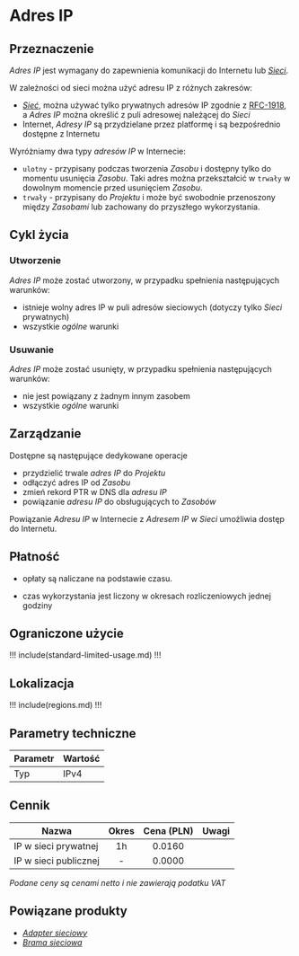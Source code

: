 # Adres IP

## Przeznaczenie

*Adres IP* jest wymagany do zapewnienia komunikacji do Internetu lub *[Sieci](/resource/networking/network.md)*.

W zależności od sieci można użyć adresu IP z różnych zakresów:

 * *[Sieć](/resource/networking/network.md)*, można używać tylko prywatnych adresów IP zgodnie z [RFC-1918](https://tools.ietf.org/html/rfc1918), a *Adres IP* można określić z puli adresowej należącej do *Sieci*
 * Internet, *Adresy IP* są przydzielane przez platformę i są bezpośrednio dostępne z Internetu

Wyróżniamy dwa typy *adresów IP* w Internecie:

 * ```ulotny``` - przypisany podczas tworzenia *Zasobu* i dostępny tylko do momentu usunięcia *Zasobu*. Taki adres można przekształcić w ```trwały``` w dowolnym momencie przed usunięciem *Zasobu*.
 * ```trwały``` - przypisany do *Projektu* i może być swobodnie przenoszony między *Zasobami* lub zachowany do przyszłego wykorzystania.

## Cykl życia

### Utworzenie

*Adres IP* może zostać utworzony, w przypadku spełnienia następujących warunków:

 * istnieje wolny adres IP w puli adresów sieciowych (dotyczy tylko *Sieci* prywatnych)
 * wszystkie *ogólne* warunki

### Usuwanie

*Adres IP* może zostać usunięty, w przypadku spełnienia następujących warunków:

 * nie jest powiązany z żadnym innym zasobem
 * wszystkie *ogólne* warunki

## Zarządzanie 

Dostępne są następujące dedykowane operacje

 * przydzielić trwale *adres IP* do *Projektu*
 * odłączyć adres IP od *Zasobu*
 * zmień rekord PTR w DNS dla *adresu IP*
 * powiązanie *adresu IP* do obsługujących to *Zasobów*

Powiązanie *Adresu IP* w Internecie z *Adresem IP* w *Sieci* umożliwia dostęp do Internetu.

## Płatność

 * opłaty są naliczane na podstawie czasu.

 * czas wykorzystania jest liczony w okresach rozliczeniowych jednej godziny

## Ograniczone użycie

!!! include(standard-limited-usage.md) !!!

## Lokalizacja

!!! include(regions.md) !!!

## Parametry techniczne

Parametr | Wartość
-------- | ---
Typ      | IPv4

## Cennik

Nazwa                  | Okres  | Cena (PLN) | Uwagi
---------------------- | :----: | :--------: | ---------:
IP w sieci prywatnej   |   1h   |     0.0160 |
IP w sieci publicznej  |   -    |     0.0000 | 

<!-- TODO: add service -->

*Podane ceny są cenami netto i nie zawierają podatku VAT*

## Powiązane produkty

* *[Adapter sieciowy](/resource/networking/network.md)*
* *[Brama sieciowa](/resource/networking/network.md)*
